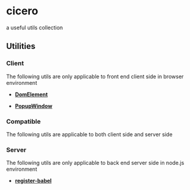 <a id="top"></a>

# cicero

a useful utils collection

## Utilities

### Client

The following utils are only applicable to front end client side in browser environment

- **[DomElement](./docs/client/DomElement.md)**

- **[PopupWindow](./docs/client/PopupWindow.md)**

### Compatible

The following utils are applicable to both client side and server side

### Server

The following utils are only applicable to back end server side in node.js environment

- **[register-babel](./docs/server/register-babel.md)**
